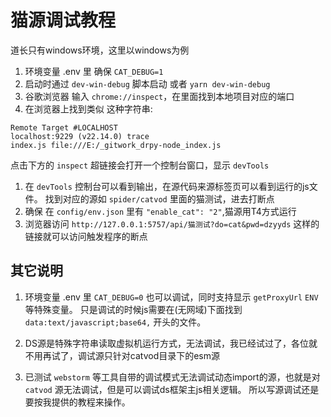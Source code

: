 # 猫源调试教程

道长只有windows环境，这里以windows为例

1. 环境变量 .env 里 确保 `CAT_DEBUG=1`
2. 启动时通过 `dev-win-debug` 脚本启动 或者 `yarn dev-win-debug`
3. 谷歌浏览器 输入 `chrome://inspect`，在里面找到本地项目对应的端口
4. 在浏览器上找到类似 这种字符串:

```
Remote Target #LOCALHOST
localhost:9229 (v22.14.0) trace
index.js file:///E:/_gitwork_drpy-node_index.js
```

点击下方的 `inspect` 超链接会打开一个控制台窗口，显示 `devTools`

1. 在 `devTools` 控制台可以看到输出，在源代码来源标签页可以看到运行的js文件。
   找到对应的源如 `spider/catvod` 里面的猫测试，进去打断点
2. 确保 在 `config/env.json` 里有 `"enable_cat": "2"`,猫源用T4方式运行
3. 浏览器访问 `http://127.0.0.1:5757/api/猫测试?do=cat&pwd=dzyyds` 这样的链接就可以访问触发程序的断点

## 其它说明

1. 环境变量 .env 里  `CAT_DEBUG=0` 也可以调试，同时支持显示 `getProxyUrl` `ENV` 等特殊变量。
   只是调试的时候js需要在(无网域)下面找到 `data:text/javascript;base64,` 开头的文件。

2. DS源是特殊字符串读取虚拟机运行方式，无法调试，我已经试过了，各位就不用再试了，调试源只针对catvod目录下的esm源
3. 已测试 `webstorm` 等工具自带的调试模式无法调试动态import的源，也就是对 `catvod` 源无法调试，但是可以调试ds框架主js相关逻辑。
   所以写源调试还是要按我提供的教程来操作。